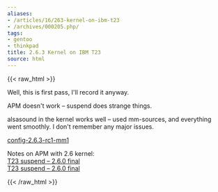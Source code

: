 ```yaml
---
aliases:
- /articles/16/263-kernel-on-ibm-t23
- /archives/000205.php/
tags:
- gentoo
- thinkpad
title: 2.6.3 Kernel on IBM T23
source: html
---
```

{{< raw_html >}}
<p>Well, this is first pass, I'll record it anyway.</p>

<p><span class="caps">APM</span> doesn't work – suspend does strange things. </p>

<p>alsasound in the kernel works well – used mm-sources, and everything went smoothly. I don't remember any major issues.</p>

<p><a href="/files/config-2.6.3-rc1-mm1.txt">config-2.6.3-rc1-mm1</a></p>

<p>Notes on <span class="caps">APM</span> with 2.6 kernel:<br />
<a href="http://mailman.linux-thinkpad.org/pipermail/linux-thinkpad/2003-December/014828.html" lang="ltp">T23 suspend – 2.6.0 final</a><br />
<a href="http://mailman.linux-thinkpad.org/pipermail/linux-thinkpad/2003-December/014832.html" lang="ltp" title="Alsa">T23 suspend – 2.6.0 final</a></p>
{{< /raw_html >}}

